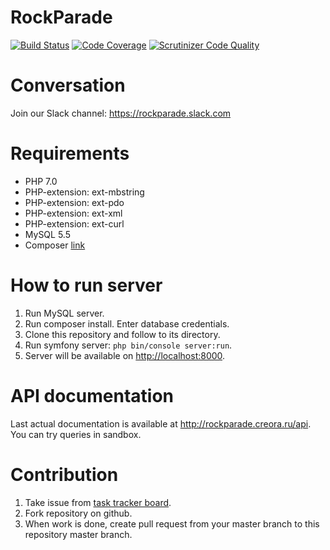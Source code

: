 RockParade
==========

[![Build Status](https://scrutinizer-ci.com/g/VAPC/RockParade-API/badges/build.png?b=master)](https://scrutinizer-ci.com/g/VAPC/RockParade-API/build-status/master)
[![Code Coverage](https://scrutinizer-ci.com/g/VAPC/RockParade-API/badges/coverage.png?b=master)](https://scrutinizer-ci.com/g/VAPC/RockParade-API/?branch=master)
[![Scrutinizer Code Quality](https://scrutinizer-ci.com/g/VAPC/RockParade-API/badges/quality-score.png?b=master)](https://scrutinizer-ci.com/g/VAPC/RockParade-API/?branch=master)

Conversation
============
Join our Slack channel: https://rockparade.slack.com

Requirements
============
* PHP 7.0
* PHP-extension: ext-mbstring
* PHP-extension: ext-pdo
* PHP-extension: ext-xml
* PHP-extension: ext-curl
* MySQL 5.5
* Composer [link](https://getcomposer.org)

How to run server
=================
1. Run MySQL server.
2. Run composer install. Enter database credentials.
3. Clone this repository and follow to its directory.
3. Run symfony server: `php bin/console server:run`.
4. Server will be available on [http://localhost:8000](http://localhost:8000).

API documentation
=================
Last actual documentation is available at http://rockparade.creora.ru/api. You can try queries in sandbox.

Contribution
============
1. Take issue from [task tracker board](http://redmine.rockparade.creora.ru).
2. Fork repository on github.
3. When work is done, create pull request from your master branch to this repository master branch.
